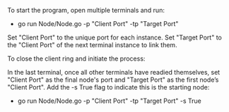 To start the program, open multiple terminals and run:

- go run Node/Node.go -p "Client Port" -tp "Target Port"

Set "Client Port" to the unique port for each instance.
Set "Target Port" to the "Client Port" of the next terminal instance to link them.

To close the client ring and initiate the process:

In the last terminal, once all other terminals have readied themselves, set "Client Port" as the final node's port and "Target Port" as the first node’s "Client Port".
Add the -s True flag to indicate this is the starting node:

- go run Node/Node.go -p "Client Port" -tp "Target Port" -s True
